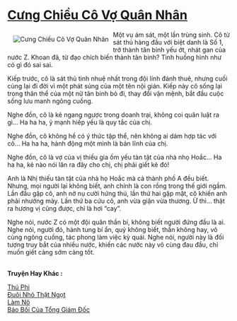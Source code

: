 <a href="https://utruyen.com/cung-chieu-co-vo-quan-nhan/21948/" title="Cưng Chiều Cô Vợ Quân Nhân"><h1>Cưng Chiều Cô Vợ Quân Nhân</h1></a><div style="display:table"><img align="right" style="float: left; padding: 10px;" src="https://utruyen.com/images/story/200x260/cung-chieu-co-vo-quan-nhan.jpg" alt="Cưng Chiều Cô Vợ Quân Nhân">Một vụ ám sát, một lần trùng sinh. Cô từ sát thủ hàng đầu với biệt danh là Số 1, trở thành tân binh yếu ớt, nhát gan của nước Z. Khoan đã, từ đạo chích biến thành tân binh? Tình huống hình như có gì đó sai sai.<p></p>Kiếp trước, cô là sát thủ tinh nhuệ nhất trong đội lính đánh thuê, nhưng cuối cùng lại đi đời vì một phát súng của một tên nội gián. Kiếp này cô sống lại trong thân thể của một nữ tân binh bỏ đi, thay đổi vận mệnh, bắt đầu cuộc sống lưu manh ngông cuồng.<p></p>Nghe đồn, cô là kẻ ngang ngược trong doanh trại, không coi quân luật ra gì… Ha ha ha, ỷ mạnh hiếp yếu là quy tắc của chị.<p></p>Nghe đồn, cô không hề có ý thức tập thể, nên không ai dám hợp tác với cô… Ha ha ha, hành động một mình là bản lĩnh của chị.<p></p>Nghe đồn, cô là vợ của vị thiếu gia ốm yếu tàn tật của nhà nhọ Hoắc… Ha ha ha, kẻ nào nói lăn ra đây cho chị, chị phải giết kẻ đó!<p></p>Anh là Nhị thiếu tàn tật của nhà họ Hoắc mà cả thành phố A đều biết. Nhưng, mọi người lại không biết, anh chính là con rồng trong thế giới ngầm. Lần đầu gặp cô, anh nở nụ cười hứng thú, lần thứ hai gặp mặt, cô khiến anh phải nhướng mày. Lần thứ ba cứu cô, anh vừa giận vừa thương. Ừ thì… thật ra hương vị cũng được, chỉ là hơi “cay”.<p></p>Nghe nói, nước Z có một đội quân thần bí, không biết người đứng đầu là ai. Nghe nói, người đó, hành tung bí ẩn, quỷ không biết, thần không hay, vô cùng ngông cuồng, tác phong làm việc kỳ quái. Nghe nói, người này là đối tượng truy bắt của nhiều nước, khiến các nước này vô cùng đau đầu, chỉ muốn giết càng sớm càng tốt.</div><p><br><b>Truyện Hay Khác :</b></p><a href="https://utruyen.com/thu-phi/454/" alt="Thú Phi">Thú Phi</a><br/><a href="https://github.com/quanluxury/ngontinhhot/tree/master/truyenhay/18767/" alt="Đuôi Nhỏ Thật Ngọt">Đuôi Nhỏ Thật Ngọt</a><br/><a href="https://truyenngontinhay.wordpress.com/2019/10/03/lam-no/" alt="Làm Nô">Làm Nô</a><br/><a href="https://github.com/quanluxury/truyenhot/tree/master/truyenhay/8254/" alt="Bảo Bối Của Tổng Giám Đốc">Bảo Bối Của Tổng Giám Đốc</a><br/>